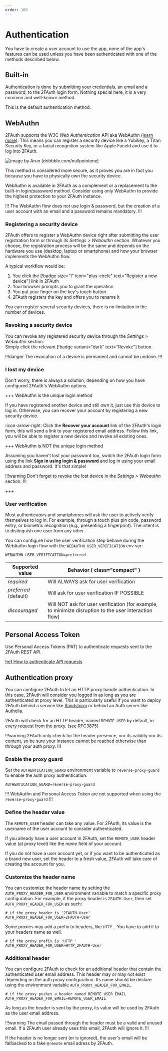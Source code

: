 ```yaml
---
order: 100
---
```


# Authentication

You have to create a user account to use the app, none of the app's features can be used unless you have been authenticated with one of the methods described below.

## Built-in

Authentication is done by submitting your credentials, an email and a password, to the 2FAuth login form. Nothing special here, it is a very common and well-known method.

This is the default authentication method.

## WebAuthn

2FAuth supports the W3C _Web Authentication_ API aka WebAuthn (<a href="https://webauthn.guide/" target="_blank">learn more</a>). This means you can register a security device like a Yubikey, a Titan Security Key, or a facial recognition system like Apple FaceId and use it to log into 2FAuth.

![image by Arun (dribbble.com/nullpointone)](/static/webauthn_login.gif)

This method is considered more secure, as it proves you are in fact you because you have to physically own the security device.

WebAuthn is available in 2FAuth as a complement or a replacement to the built-in login/password method. Consider using only WebAuthn to provide the highest protection to your 2FAuth instance.

!!!
The WebAuthn flow does not use login & password, but the creation of a user account with an email and a password remains mandatory.
!!!

### Registering a security device

2FAuth offers to register a WebAuthn device right after submitting the user registration form or through its _Settings > Webauthn_ section. Whatever you choose, the registration process will be the same and depends on the hardware you use (desktop, laptop or smartphone) and how your browser implements the WebAuthn flow.

A typical workflow would be:

1. You click the [!badge size="l" icon="plus-circle" text="Register a new device"] link in 2FAuth
2. Your browser prompts you to grant the operation
3. You put your finger on the key's touch button
4. 2FAuth registers the key and offers you to rename it

You can register several security devices, there is no limitation in the number of devices.

### Revoking a security device

You can revoke any registered security device through the _Settings > Webauthn_ section.  
Simply click the relevant [!badge variant="dark" text="Revoke"] button.

!!!danger
The revocation of a device is permanent and cannot be undone.
!!!

### I lost my device

Don't worry, there is always a solution, depending on how you have configured 2FAuth's WebAuthn options.  

+++ WebAuthn is the unique login method

If you have registered another device and still own it, just use this device to log in. Otherwise, you can recover your account by registering a new security device.

:icon-arrow-right: Click the __Recover your account__ link of the 2FAuth's login form, this will send a link to your registered email address. Follow this link, you will be able to register a new device and revoke all existing ones.

+++ WebAuthn is NOT the unique login method

Assuming you haven't lost your password too, switch the 2FAuth login form using the link __Sign in using login & password__ and log in using your email address and password. It's that simple!

!!!warning
Don't forget to revoke the lost device in the _Settings > Webauthn_ section.
!!!

+++

### User verification

Most authenticators and smartphones will ask the user to actively verify themselves to log in. For example, through a touch plus pin code, password entry, or biometric recognition (e.g., presenting a fingerprint). The intent is to distinguish one user from any other.

You can configure how the user verification step behave during the WebAuthn login flow with the `WEBAUTHN_USER_VERIFICATION` env var:

```env In your .env file:
WEBAUTHN_USER_VERIFICATION=preferred
```

Supported value | Behavior { class="compact" }
--- | ---
_required_ | Will ALWAYS ask for user verification
_preferred_ (default) | Will ask for user verification IF POSSIBLE
_discouraged_ | Will NOT ask for user verification (for example, to minimize disruption to the user interaction flow)

## Personal Access Token

Use Personal Access Tokens (PAT) to authenticate requests sent to the 2FAuth REST API.

[!ref How to authenticate API requests](/api/#authentication)

## Authentication proxy

You can configure 2FAuth to let an HTTP proxy handle authentication. In this case, 2FAuth will consider you logged in as long as you are authenticated at proxy level. This is particularly useful if you want to deploy 2FAuth behind a service like <a href="https://sandstorm.io/" target="_blank">Sandstorm</a> or behind an Auth server like <a href="https://www.authelia.com/docs/" target="_blank">Authelia</a>.

2FAuth will check for an HTTP header, named `REMOTE_USER` by default, in every request from the proxy. (see <a href="https://datatracker.ietf.org/doc/html/rfc3875#section-4.1.10" target="_blank">RFC3875</a>)

!!!warning
2FAuth only check for the header presence, nor its validity nor its content, so be sure your instance cannot be reached otherwise than through your auth proxy.
!!!

### Enable the proxy guard

Set the `AUTHENTICATION_GUARD` environment variable to `reverse-proxy-guard` to enable the auth proxy authentication.  

```env In your .env file:
AUTHENTICATION_GUARD=reverse-proxy-guard
```

!!!
WebAuthn and Personal Access Token are not supported when using the `reverse-proxy-guard`
!!!

### Define the header value

The `REMOTE_USER` header can take any value. For 2FAuth, its value is the username of the user account to consider authenticated.

If you already have a user account in 2FAuth, set the `REMOTE_USER` header value (at proxy level) like the _name_ field of your account.

If you do not have a user account yet, or if you want to be authenticated as a brand new user, set the header to a fresh value, 2FAuth will take care of creating the account for you.

### Customize the header name

You can customize the header name by setting the `AUTH_PROXY_HEADER_FOR_USER` environment variable to match a specific proxy configuration. For example, if the proxy header is `2FAUTH-User`, then set `AUTH_PROXY_HEADER_FOR_USER` as such:

```env In your .env file:
# if the proxy header is '2FAUTH-User'
AUTH_PROXY_HEADER_FOR_USER=2FAUTH-User
```

Some proxies may add a prefix to headers, like `HTTP_`. You have to add it to your headers name as well.

```env In your .env file:
# if the proxy prefix is 'HTTP_'
AUTH_PROXY_HEADER_FOR_USER=HTTP_2FAUTH-User
```

### Additional header

You can configure 2FAuth to check for an additional header that contain the authenticated user email address. This header may or may not exist depending on the auth proxy configuration. Its name should be declare using the environment variable `AUTH_PROXY_HEADER_FOR_EMAIL`.

```env In your .env file:
# if the proxy pushes a header named REMOTE_USER_EMAIL
AUTH_PROXY_HEADER_FOR_EMAIL=REMOTE_USER_EMAIL
```

As long as the header is sent by the proxy, its value will be used by 2FAuth as the user email address.

!!!warning
The email passed through the header must be a valid and unused email. If a 2FAuth user already uses this email, 2FAuth will ignore it.
!!!

If the header is no longer sent (or is ignored), the user's email will be fallbacked to a fake `@remote` email adress by 2FAuth.
